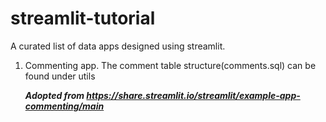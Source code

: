 # streamlit-tutorial

A curated list of data apps designed using streamlit.

1. Commenting app. 
   The comment table structure(comments.sql)  can be found  under utils
   
   
   
   
   
   ***Adopted from https://share.streamlit.io/streamlit/example-app-commenting/main***
